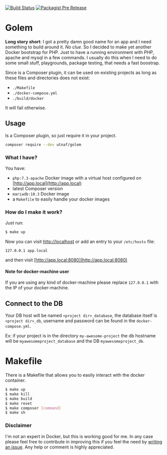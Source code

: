 [![Build Status](https://travis-ci.org/utnaf/golem.svg?branch=master)](https://travis-ci.org/utnaf/golem)
[![Packagist Pre Release](https://img.shields.io/packagist/vpre/utnaf/golem.svg)](https://packagist.org/packages/utnaf)

# Golem

**Long story short**: I got a pretty damn good name for an app and I need something to build around it. *No clue*. So I decided to make yet another Docker bootstrap for PHP. Just to have a running environment with PHP, apache and mysql in a few commands. I usually do this when I need to do some small stuff, playgrounds, package testing, that needs a fast boostrap.

Since is a Composer plugin, it can be used on existing projects as long as these files and directories does not exist:
 * `./Makefile`
 * `./docker-compose.yml`
 * `./build/docker`

It will fail otherwise.

## Usage

Is a Composer plugin, so just require it in your project. 
```bash
composer require --dev utnaf/golem
```

### What I have?

You have:
 - `php:7.3-apache` Docker image with a virtual host configured on [http://app.local](http://app.local)
 - latest Composer version 
 - `mariadb:10.3` Docker image
 - a `Makefile` to easily handle your docker images

### How do I make it work?

Just run:
```bash
$ make up
```

Now you can visit [http://localhost](http://localhost) or add an entry to your `/etc/hosts` file:
```
127.0.0.1 app.local
```

and then visit [http://app.local:8080](http://app.local:8080)

#### Note for docker-machine user
If you are using any kind of docker-machine please replace `127.0.0.1` with the IP of your docker-machine.

## Connect to the DB
Your DB host will be named `<project dir>_database`, the database itself is `<project dir>_db`, username and password can be found in the `docker-compose.yml`.

Ex: if your project is in the directory `my-awesome-project` the db hostname will be `myawesomeproject_database` and the DB `myawesomeproject_db`. 

# Makefile
There is a Makefile that allows you to easily interact with the docker container.

``` bash
$ make up
$ make kill
$ make build
$ make reset
$ make composer [command]
$ make sh
``` 

### Disclaimer
I'm not an expert in Docker, but this is working good for me. In any case please feel free to contribute in improving this if you feel the need by [writing an issue](https://github.com/utnaf/golem/issues/new). Any help or comment is highly appreciated.
